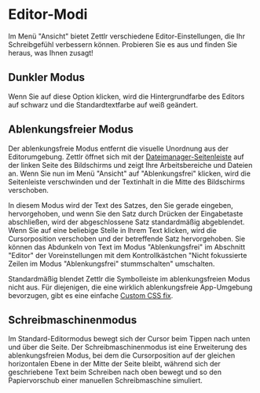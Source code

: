 # Editor-Modi

Im Menü "Ansicht" bietet Zettlr verschiedene Editor-Einstellungen, die Ihr Schreibgefühl verbessern können. Probieren Sie es aus und finden Sie heraus, was Ihnen zusagt!

## Dunkler Modus

Wenn Sie auf diese Option klicken, wird die Hintergrundfarbe des Editors auf schwarz und die Standardtextfarbe auf weiß geändert.

## Ablenkungsfreier Modus

Der ablenkungsfreie Modus entfernt die visuelle Unordnung aus der Editorumgebung. Zettlr öffnet sich mit der [Dateimanager-Seitenleiste](file-manager.md) auf der linken Seite des Bildschirms und zeigt Ihre Arbeitsbereiche und Dateien an. Wenn Sie nun im Menü "Ansicht" auf "Ablenkungsfrei" klicken, wird die Seitenleiste verschwinden und der Textinhalt in die Mitte des Bildschirms verschoben.

In diesem Modus wird der Text des Satzes, den Sie gerade eingeben, hervorgehoben, und wenn Sie den Satz durch Drücken der Eingabetaste abschließen, wird der abgeschlossene Satz standardmäßig abgeblendet. Wenn Sie auf eine beliebige Stelle in Ihrem Text klicken, wird die Cursorposition verschoben und der betreffende Satz hervorgehoben. Sie können das Abdunkeln von Text im Modus "Ablenkungsfrei" im Abschnitt "Editor" der Voreinstellungen mit dem Kontrollkästchen "Nicht fokussierte Zeilen im Modus "Ablenkungsfrei" stummschalten" umschalten.

Standardmäßig blendet Zettlr die Symbolleiste im ablenkungsfreien Modus nicht aus. Für diejenigen, die eine wirklich ablenkungsfreie App-Umgebung bevorzugen, gibt es eine einfache [Custom CSS fix](https://docs.zettlr.com/en/core/custom-css/#hide-the-toolbar-in-distraction-free).

## Schreibmaschinenmodus

Im Standard-Editormodus bewegt sich der Cursor beim Tippen nach unten und über die Seite. Der Schreibmaschinenmodus ist eine Erweiterung des ablenkungsfreien Modus, bei dem die Cursorposition auf der gleichen horizontalen Ebene in der Mitte der Seite bleibt, während sich der geschriebene Text beim Schreiben nach oben bewegt und so den Papiervorschub einer manuellen Schreibmaschine simuliert.
